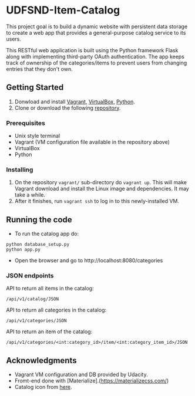 # UDFSND-Item-Catalog

This project goal is to build a dynamic website with persistent data storage to create a web app that provides a general-purpose catalog service to its users.

This RESTful web application is built using the Python framework Flask along with implementing third-party OAuth authentication. The app keeps track of ownership of the categories/items to prevent users from changing entries that they don't own.

## Getting Started

1. Donwload and install [Vagrant](https://www.vagrantup.com/downloads.html), [VirtualBox](https://www.virtualbox.org/wiki/Downloads), [Python](https://www.python.org/downloads/).
2. Clone or download the following [repository](https://github.com/udacity/fullstack-nanodegree-vm).

### Prerequisites

* Unix style terminal
* Vagrant (VM configuration file available in the repository above)
* VirtualBox
* Python

### Installing

1. On the repository ```vagrant/``` sub-directory do ```vagrant up```. This will make Vagrant download and install the Linux image and dependencies. It may take a while.
2. After it finishes, run ```vagrant ssh``` to log in to this newly-installed VM.

## Running the code

* To run the catalog app do:

```
python database_setup.py
python app.py
```

* Open the browser and go to http://localhost:8080/categories

### JSON endpoints

API to return all items in the catalog:
```
/api/v1/catalog/JSON
```

API to return all categories in the catalog:
```
/api/v1/categories/JSON
```

API to return an item of the catalog:
```
/api/v1/categories/<int:category_id>/item/<int:category_item_id>/JSON
```

## Acknowledgments

* Vagrant VM configuration and DB provided by Udacity.
* Fromt-end done with [Materialize].(https://materializecss.com/)
* Catalog icon from [here](https://www.freeiconspng.com/img/7353).